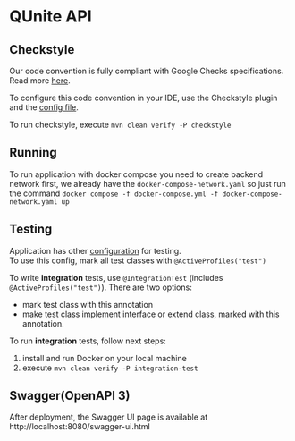# QUnite API

## Checkstyle

Our code convention is fully compliant with Google Checks specifications. 
Read more [here](https://google.github.io/styleguide/javaguide.html).

To configure this code convention in your IDE, 
use the Checkstyle plugin and the [config file](config/checkstyle.xml).

To run checkstyle, execute `mvn clean verify -P checkstyle`

## Running
To run application with docker compose you need to create backend network first, we already have the `docker-compose-network.yaml`
so just run the command `docker compose -f docker-compose.yml -f docker-compose-network.yaml up`

## Testing

Application has other [configuration](src/test/resources/application-test.yml) for testing.\
To use this config, mark all test classes with `@ActiveProfiles("test")`

To write **integration** tests, use `@IntegrationTest` (includes `@ActiveProfiles("test")`). There are two options:
- mark test class with this annotation
- make test class implement interface or extend class, marked with this annotation.

To run **integration** tests, follow next steps:
1. install and run Docker on your local machine
2. execute `mvn clean verify -P integration-test`

## Swagger(OpenAPI 3)

After deployment, the Swagger UI page is available at http://localhost:8080/swagger-ui.html